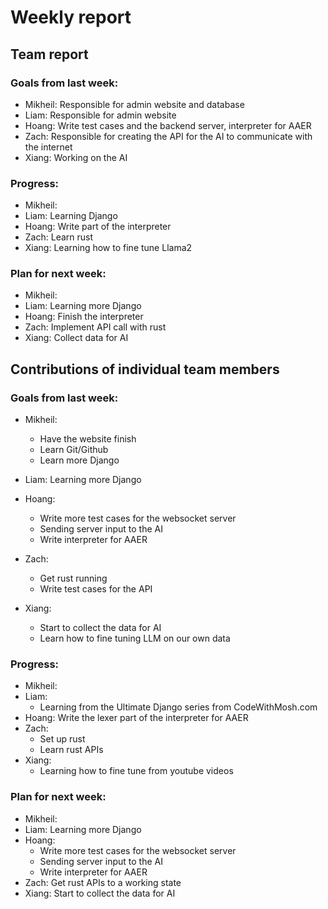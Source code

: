 # Weekly report

## Team report
  ### Goals from last week:
  - Mikheil: Responsible for admin website and database
  - Liam: Responsible for admin website
  - Hoang: Write test cases and the backend server, interpreter for AAER
  - Zach: Responsible for creating the API for the AI to communicate with the internet
  - Xiang: Working on the AI
  
  ### Progress:
  - Mikheil: 
  - Liam: Learning Django
  - Hoang: Write part of the interpreter
  - Zach: Learn rust
  - Xiang: Learning how to fine tune Llama2
        
  ### Plan for next week:
  - Mikheil: 
  - Liam: Learning more Django
  - Hoang: Finish the interpreter
  - Zach: Implement API call with rust
  - Xiang: Collect data for AI


## Contributions of individual team members

  ### Goals from last week:
  - Mikheil:
    - Have the website finish
    - Learn Git/Github
    - Learn more Django
  
  - Liam: Learning more Django
  
  - Hoang:
    - Write more test cases for the websocket server
    - Sending server input to the AI
    - Write interpreter for AAER
  
  - Zach:
    - Get rust running
    - Write test cases for the API
    
  - Xiang:
    - Start to collect the data for AI
    - Learn how to fine tuning LLM on our own data
  
  ### Progress:
  - Mikheil: 
  - Liam:
    - Learning from the Ultimate Django series from CodeWithMosh.com
  - Hoang: Write the lexer part of the interpreter for AAER
  - Zach:
    - Set up rust
    - Learn rust APIs
  - Xiang:
    - Learning how to fine tune from youtube videos
        
  ### Plan for next week:
  - Mikheil: 
  - Liam: Learning more Django
  - Hoang:
    - Write more test cases for the websocket server
    - Sending server input to the AI
    - Write interpreter for AAER
  - Zach: Get rust APIs to a working state
  - Xiang: Start to collect the data for AI
  
